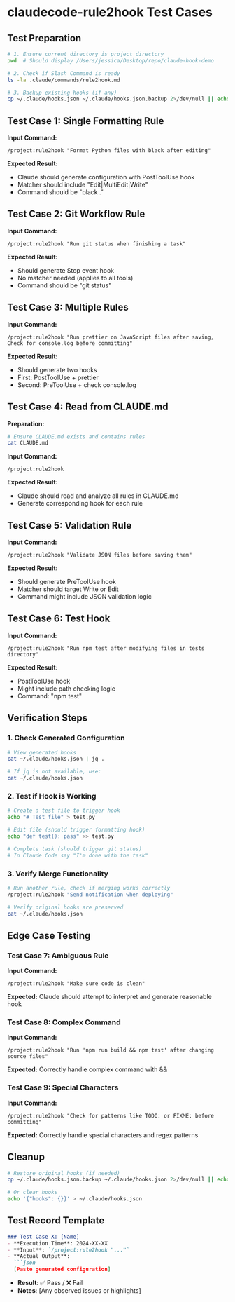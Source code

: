 # claudecode-rule2hook Test Cases

## Test Preparation

```bash
# 1. Ensure current directory is project directory
pwd  # Should display /Users/jessica/Desktop/repo/claude-hook-demo

# 2. Check if Slash Command is ready
ls -la .claude/commands/rule2hook.md

# 3. Backup existing hooks (if any)
cp ~/.claude/hooks.json ~/.claude/hooks.json.backup 2>/dev/null || echo "No existing hooks"
```

## Test Case 1: Single Formatting Rule

**Input Command:**
```
/project:rule2hook "Format Python files with black after editing"
```

**Expected Result:**
- Claude should generate configuration with PostToolUse hook
- Matcher should include "Edit|MultiEdit|Write"
- Command should be "black ."

## Test Case 2: Git Workflow Rule

**Input Command:**
```
/project:rule2hook "Run git status when finishing a task"
```

**Expected Result:**
- Should generate Stop event hook
- No matcher needed (applies to all tools)
- Command should be "git status"

## Test Case 3: Multiple Rules

**Input Command:**
```
/project:rule2hook "Run prettier on JavaScript files after saving, Check for console.log before committing"
```

**Expected Result:**
- Should generate two hooks
- First: PostToolUse + prettier
- Second: PreToolUse + check console.log

## Test Case 4: Read from CLAUDE.md

**Preparation:**
```bash
# Ensure CLAUDE.md exists and contains rules
cat CLAUDE.md
```

**Input Command:**
```
/project:rule2hook
```

**Expected Result:**
- Claude should read and analyze all rules in CLAUDE.md
- Generate corresponding hook for each rule

## Test Case 5: Validation Rule

**Input Command:**
```
/project:rule2hook "Validate JSON files before saving them"
```

**Expected Result:**
- Should generate PreToolUse hook
- Matcher should target Write or Edit
- Command might include JSON validation logic

## Test Case 6: Test Hook

**Input Command:**
```
/project:rule2hook "Run npm test after modifying files in tests directory"
```

**Expected Result:**
- PostToolUse hook
- Might include path checking logic
- Command: "npm test"

## Verification Steps

### 1. Check Generated Configuration

```bash
# View generated hooks
cat ~/.claude/hooks.json | jq .

# If jq is not available, use:
cat ~/.claude/hooks.json
```

### 2. Test if Hook is Working

```bash
# Create a test file to trigger hook
echo "# Test file" > test.py

# Edit file (should trigger formatting hook)
echo "def test(): pass" >> test.py

# Complete task (should trigger git status)
# In Claude Code say "I'm done with the task"
```

### 3. Verify Merge Functionality

```bash
# Run another rule, check if merging works correctly
/project:rule2hook "Send notification when deploying"

# Verify original hooks are preserved
cat ~/.claude/hooks.json
```

## Edge Case Testing

### Test Case 7: Ambiguous Rule

**Input Command:**
```
/project:rule2hook "Make sure code is clean"
```

**Expected:** Claude should attempt to interpret and generate reasonable hook

### Test Case 8: Complex Command

**Input Command:**
```
/project:rule2hook "Run 'npm run build && npm test' after changing source files"
```

**Expected:** Correctly handle complex command with &&

### Test Case 9: Special Characters

**Input Command:**
```
/project:rule2hook "Check for patterns like TODO: or FIXME: before committing"
```

**Expected:** Correctly handle special characters and regex patterns

## Cleanup

```bash
# Restore original hooks (if needed)
cp ~/.claude/hooks.json.backup ~/.claude/hooks.json 2>/dev/null || echo "No backup to restore"

# Or clear hooks
echo '{"hooks": {}}' > ~/.claude/hooks.json
```

## Test Record Template

```markdown
### Test Case X: [Name]
- **Execution Time**: 2024-XX-XX
- **Input**: `/project:rule2hook "..."`
- **Actual Output**:
  ```json
  [Paste generated configuration]
  ```
- **Result**: ✅ Pass / ❌ Fail
- **Notes**: [Any observed issues or highlights]
```